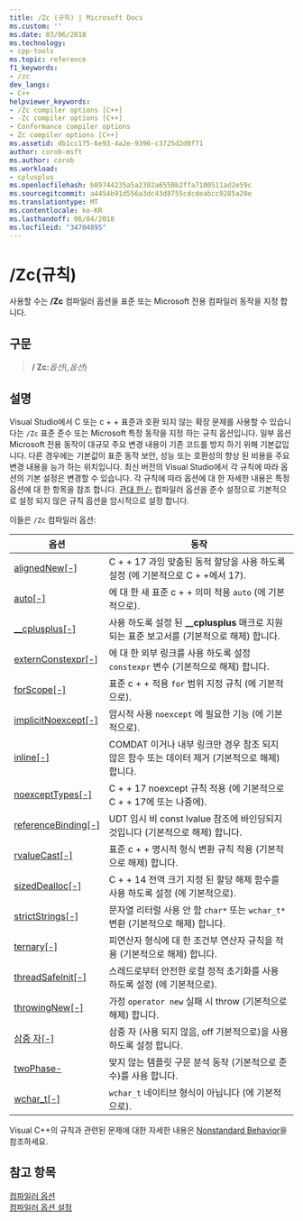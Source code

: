 ```yaml
---
title: /Zc (규칙) | Microsoft Docs
ms.custom: ''
ms.date: 03/06/2018
ms.technology:
- cpp-tools
ms.topic: reference
f1_keywords:
- /zc
dev_langs:
- C++
helpviewer_keywords:
- /Zc compiler options [C++]
- -Zc compiler options [C++]
- Conformance compiler options
- Zc compiler options [C++]
ms.assetid: db1cc175-6e93-4a2e-9396-c3725d2d8f71
author: corob-msft
ms.author: corob
ms.workload:
- cplusplus
ms.openlocfilehash: b89744235a5a2302a6550b2ffa7100511ad2e59c
ms.sourcegitcommit: a4454b91d556a3dc43d8755cdcdeabcc9285a20e
ms.translationtype: MT
ms.contentlocale: ko-KR
ms.lasthandoff: 06/04/2018
ms.locfileid: "34704895"
---
```

# <a name="zc-conformance"></a>/Zc(규칙)

사용할 수는 **/Zc** 컴파일러 옵션을 표준 또는 Microsoft 전용 컴파일러 동작을 지정 합니다.

## <a name="syntax"></a>구문

> **/ Zc:**_옵션_{,_옵션_}

## <a name="remarks"></a>설명

Visual Studio에서 C 또는 c + + 표준과 호환 되지 않는 확장 문제를 사용할 수 있습니다는 `/Zc` 표준 준수 또는 Microsoft 특정 동작을 지정 하는 규칙 옵션입니다. 일부 옵션 Microsoft 전용 동작이 대규모 주요 변경 내용이 기존 코드를 방지 하기 위해 기본값입니다. 다른 경우에는 기본값이 표준 동작 보안, 성능 또는 호환성의 향상 된 비용을 주요 변경 내용을 능가 하는 위치입니다. 최신 버전의 Visual Studio에서 각 규칙에 따라 옵션의 기본 설정은 변경할 수 있습니다. 각 규칙에 따라 옵션에 대 한 자세한 내용은 특정 옵션에 대 한 항목을 참조 합니다. [관대 한 /-](permissive-standards-conformance.md) 컴파일러 옵션을 준수 설정으로 기본적으로 설정 되지 않은 규칙 옵션을 암시적으로 설정 합니다.

이들은 `/Zc` 컴파일러 옵션:

|옵션|동작|
|---|---|
|[alignedNew\[-\]](zc-alignednew.md)|C + + 17 과잉 맞춤된 동적 할당을 사용 하도록 설정 (에 기본적으로 C + +에서 17).|
|[auto\[-\]](zc-auto-deduce-variable-type.md)|에 대 한 새 표준 c + + 의미 적용 `auto` (에 기본적으로).|
|[__cplusplus\[-\]](zc-cplusplus.md)|사용 하도록 설정 된 **__cplusplus** 매크로 지원 되는 표준 보고서를 (기본적으로 해제) 합니다.|
|[externConstexpr\[-\]](zc-externconstexpr.md)|에 대 한 외부 링크를 사용 하도록 설정 `constexpr` 변수 (기본적으로 해제) 합니다.|
|[forScope\[-\]](zc-forscope-force-conformance-in-for-loop-scope.md)|표준 c + + 적용 `for` 범위 지정 규칙 (에 기본적으로).|
|[implicitNoexcept\[-\]](zc-implicitnoexcept-implicit-exception-specifiers.md)|암시적 사용 `noexcept` 에 필요한 기능 (에 기본적으로).|
|[inline\[-\]](zc-inline-remove-unreferenced-comdat.md)|COMDAT 이거나 내부 링크만 경우 참조 되지 않은 함수 또는 데이터 제거 (기본적으로 해제) 합니다.|
|[noexceptTypes\[-\]](zc-noexcepttypes.md)|C + + 17 noexcept 규칙 적용 (에 기본적으로 C + + 17에 또는 나중에).|
|[referenceBinding\[-\]](zc-referencebinding-enforce-reference-binding-rules.md)|UDT 임시 비 const lvalue 참조에 바인딩되지 것입니다 (기본적으로 해제) 합니다.|
|[rvalueCast\[-\]](zc-rvaluecast-enforce-type-conversion-rules.md)|표준 c + + 명시적 형식 변환 규칙 적용 (기본적으로 해제) 합니다.|
|[sizedDealloc\[-\]](zc-sizeddealloc-enable-global-sized-dealloc-functions.md)|C + + 14 전역 크기 지정 된 할당 해제 함수를 사용 하도록 설정 (에 기본적으로).|
|[strictStrings\[-\]](zc-strictstrings-disable-string-literal-type-conversion.md)|문자열 리터럴 사용 안 함 `char*` 또는 `wchar_t*` 변환 (기본적으로 해제) 합니다.|
|[ternary\[-\]](zc-ternary.md)|피연산자 형식에 대 한 조건부 연산자 규칙을 적용 (기본적으로 해제) 합니다.|
|[threadSafeInit\[-\]](zc-threadsafeinit-thread-safe-local-static-initialization.md)|스레드로부터 안전한 로컬 정적 초기화를 사용 하도록 설정 (에 기본적으로).|
|[throwingNew\[-\]](zc-throwingnew-assume-operator-new-throws.md)|가정 `operator new` 실패 시 throw (기본적으로 해제) 합니다.|
|[삼중 자\[-\]](zc-trigraphs-trigraphs-substitution.md)|삼중 자 (사용 되지 않음, off 기본적으로)을 사용 하도록 설정 합니다.|
|[twoPhase-](zc-twophase.md)|맞지 않는 템플릿 구문 분석 동작 (기본적으로 준수)를 사용 합니다.|
|[wchar_t\[-\]](zc-wchar-t-wchar-t-is-native-type.md)|`wchar_t` 네이티브 형식이 아닙니다 (에 기본적으로).|

Visual C++의 규칙과 관련된 문제에 대한 자세한 내용은 [Nonstandard Behavior](../../cpp/nonstandard-behavior.md)을 참조하세요.

## <a name="see-also"></a>참고 항목

[컴파일러 옵션](compiler-options.md)  
[컴파일러 옵션 설정](setting-compiler-options.md)
